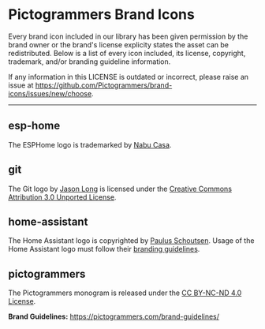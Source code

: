 # Pictogrammers Brand Icons

Every brand icon included in our library has been given permission by the brand owner or the brand's license explicity states the asset can be redistributed. Below is a list of every icon included, its license, copyright, trademark, and/or branding guideline information.

If any information in this LICENSE is outdated or incorrect, please raise an issue at <https://github.com/Pictogrammers/brand-icons/issues/new/choose>.

---

## esp-home
The ESPHome logo is trademarked by [Nabu Casa](https://www.nabucasa.com/).

## git
The Git logo by [Jason Long](https://twitter.com/jasonlong) is licensed under the [Creative Commons Attribution 3.0 Unported License](https://creativecommons.org/licenses/by/3.0/).

## home-assistant
The Home Assistant logo is copyrighted by [Paulus Schoutsen](https://github.com/balloob). Usage of the Home Assistant logo must follow their [branding guidelines](https://design.home-assistant.io/#brand/logo).

## pictogrammers
The Pictogrammers monogram is released under the [CC BY-NC-ND 4.0 License](https://creativecommons.org/licenses/by-nc-nd/4.0/).

**Brand Guidelines:** <https://pictogrammers.com/brand-guidelines/>